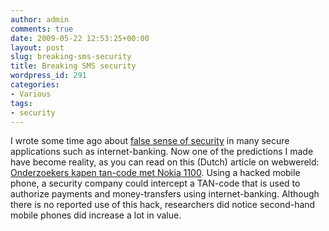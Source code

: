 ```yaml
---
author: admin
comments: true
date: 2009-05-22 12:53:25+00:00
layout: post
slug: breaking-sms-security
title: Breaking SMS security
wordpress_id: 291
categories:
- Various
tags:
- security
---
```


I wrote some time ago about [false sense of security](/wp-admin/post.php?action=edit&post=121) in many secure applications such as internet-banking. Now one of the predictions I made have become reality, as you can read on this (Dutch) article on webwereld: [Onderzoekers kapen tan-code met Nokia 1100](http://webwereld.nl/nieuws/58572/onderzoekers-kapen-tan-code-met-nokia-1100.html).
Using a hacked mobile phone, a security company could intercept a TAN-code that is used to authorize payments and money-transfers using internet-banking. Although there is no reported use of this hack, researchers did notice second-hand mobile phones did increase a lot in value.
